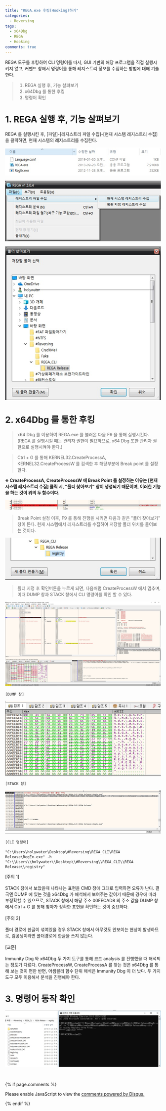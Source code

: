 ```yaml
---
title: "REGA.exe 후킹(Hooking)하기"
categories:
  - Reversing
tags:
  - x64Dbg
  - REGA
  - Hooking
comments: true
---
```


REGA 도구를 후킹하여 CLI 명령어를 따서, GUI 기반의 해당 프로그램을 직접 실행시키지 않고, 커맨드 창에서 명령어를 통해 레지스트리 정보를 수집하는 방법에 대해 기술한다.

> 1. REGA 실행 후, 기능 살펴보기
> 2. x64Dbg 를 통한 후킹
> 3. 명령어  확인

# 1. REGA 실행 후, 기능 살펴보기

REGA 를 실행시킨 후, [파일]-[레지스트리 파일 수집]-[현재 시스템 레지스트리 수집] 을 클릭하면, 현재 시스템의 레지스트리를 수집한다.

<center><p><img src="/assets/2019-01-23-post-REGA_CLI/1-1.jpg"></p></center>

<center><p><img src="/assets/2019-01-23-post-REGA_CLI/1-2.jpg"></p></center>

<center><p><img src="/assets/2019-01-23-post-REGA_CLI/1-3.jpg"></p></center>

# 2. x64Dbg 를 통한 후킹

> x64 Dbg 를 이용하여 REGA.exe 를 불러온 다음 F9 을 통해 실행시킨다.
(REGA 를 실행시킬 때는 관리자 권한이 필요하므로, x64 Dbg 또한 관리자 권한으로 실행시켜야 한다.)

> Ctrl + G 를 통해 KERNEL32.CreateProcessA, KERNEL32.CreateProcessW 를 검색한 후 해당부분에 Break point 를 설정한다.

**※ CreateProcessA, CreateProcessW 에 Break Point 를 설정하는 이유는 [현재 시스템 레지스트리 수집] 클릭 시, "폴더 찾아보기" 창이 생성되기 때문이며, 이러한 기능을 하는 것이 위의 두 함수이다.**

<center><p><img src="/assets/2019-01-23-post-REGA_CLI/2-2.jpg"></p></center>


> Break Point 설정 이후, F9 를 통해 진행을 시키면 다음과 같은 "폴더 찾아보기" 창이 뜬다. 현재 시스템에서 레지스트리를 수집하여 저장할 폴더 위치를 물어보는 것이다.

<center><p><img src="/assets/2019-01-23-post-REGA_CLI/2-3.jpg"></p></center>

> 폴더 지정 후 확인버튼을 누르게 되면, 다음처럼 CreateProcessW 에서 멈추며, 이때 DUMP 창과 STACK 창에서 CLI 명령어를 확인 할 수 있다.

<center><p><img src="/assets/2019-01-23-post-REGA_CLI/2-4.jpg"></p></center>

`[DUMP 창]`

<center><p><img src="/assets/2019-01-23-post-REGA_CLI/2-5.jpg"></p></center>

`[STACK 창]`

<center><p><img src="/assets/2019-01-23-post-REGA_CLI/2-6.jpg"></p></center>

```
[CLI 명령어]

"C:\Users\holywater\Desktop\#Reversing\REGA_CLI\REGA Release\RegEx.exe" -h "C:\\Users\\holywater\\Desktop\\#Reversing\\REGA_CLI\\REGA Release\\registry"
```

<div class="notice">
[주의 1]<br>
<br>
STACK 창에서 보았을때 나타나는 표현을 CMD 창에 그대로 입력하면 오류가 난다. 결국엔 DUMP 에 있는 것을 x64Dbg 가 해석해서 보여주는 값이기 때문에 경우에 따라 부정확할 수 있으므로, STACK 창에서 해당 주소 00FECAD8 의 주소 값을 DUMP 창에서 Ctrl + G 를 통해 찾아가 정확한 표현을 확인하는 것이 중요하다.
<br><br>
[주의 2]<br>
<br>
폴더 경로에 한글이 섞여있을 경우 STACK 창에서 아무것도 안보이는 현상이 발생하므로, 컴공생이라면 폴더경로에 한글을 쓰지 않는다.
<br><br>
[교훈]<br>
<br>
Immunity Dbg 와 x64Dbg 두 가지 도구를 통해 코드 analysis 를 진행했을 때 해석되는 정도가 다르다. CreateProcessW, CreateProcessA  를 찾는 것은 x64Dbg 를 통해 보는 것이 편한 반면, 어셈블리 함수 단위 해석은 Immunity Dbg 이 더 낫다. 두 가지 도구 모두 이용해서 분석을 진행해야 한다.
</div>

# 3. 명령어 동작 확인

<center><p><img src="/assets/2019-01-23-post-REGA_CLI/3.jpg"></p></center>

<br>

{% if page.comments %}

<div id="disqus_thread"></div>
<script>

/**
*  RECOMMENDED CONFIGURATION VARIABLES: EDIT AND UNCOMMENT THE SECTION BELOW TO INSERT DYNAMIC VALUES FROM YOUR PLATFORM OR CMS.
*  LEARN WHY DEFINING THESE VARIABLES IS IMPORTANT: https://disqus.com/admin/universalcode/#configuration-variables*/
/*
var disqus_config = function () {
this.page.url = PAGE_URL;  // Replace PAGE_URL with your page's canonical URL variable
this.page.identifier = PAGE_IDENTIFIER; // Replace PAGE_IDENTIFIER with your page's unique identifier variable
};
*/
(function() { // DON'T EDIT BELOW THIS LINE
var d = document, s = d.createElement('script');
s.src = 'https://https-c0msherl0ck-github-io.disqus.com/embed.js';
s.setAttribute('data-timestamp', +new Date());
(d.head || d.body).appendChild(s);
})();
</script>
<noscript>Please enable JavaScript to view the <a href="https://disqus.com/?ref_noscript">comments powered by Disqus.</a></noscript>
                            
{% endif %}

